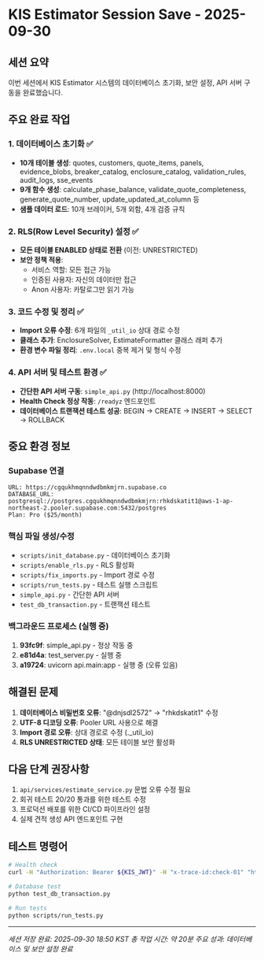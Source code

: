# KIS Estimator Session Save - 2025-09-30

## 세션 요약
이번 세션에서 KIS Estimator 시스템의 데이터베이스 초기화, 보안 설정, API 서버 구동을 완료했습니다.

## 주요 완료 작업

### 1. 데이터베이스 초기화 ✅
- **10개 테이블 생성**: quotes, customers, quote_items, panels, evidence_blobs, breaker_catalog, enclosure_catalog, validation_rules, audit_logs, sse_events
- **9개 함수 생성**: calculate_phase_balance, validate_quote_completeness, generate_quote_number, update_updated_at_column 등
- **샘플 데이터 로드**: 10개 브레이커, 5개 외함, 4개 검증 규칙

### 2. RLS(Row Level Security) 설정 ✅
- **모든 테이블 ENABLED 상태로 전환** (이전: UNRESTRICTED)
- **보안 정책 적용**:
  - 서비스 역할: 모든 접근 가능
  - 인증된 사용자: 자신의 데이터만 접근
  - Anon 사용자: 카탈로그만 읽기 가능

### 3. 코드 수정 및 정리 ✅
- **Import 오류 수정**: 6개 파일의 `_util_io` 상대 경로 수정
- **클래스 추가**: EnclosureSolver, EstimateFormatter 클래스 래퍼 추가
- **환경 변수 파일 정리**: `.env.local` 중복 제거 및 형식 수정

### 4. API 서버 및 테스트 환경 ✅
- **간단한 API 서버 구동**: `simple_api.py` (http://localhost:8000)
- **Health Check 정상 작동**: `/readyz` 엔드포인트
- **데이터베이스 트랜잭션 테스트 성공**: BEGIN → CREATE → INSERT → SELECT → ROLLBACK

## 중요 환경 정보

### Supabase 연결
```
URL: https://cgqukhmqnndwdbmkmjrn.supabase.co
DATABASE_URL: postgresql://postgres.cgqukhmqnndwdbmkmjrn:rhkdskatit1@aws-1-ap-northeast-2.pooler.supabase.com:5432/postgres
Plan: Pro ($25/month)
```

### 핵심 파일 생성/수정
- `scripts/init_database.py` - 데이터베이스 초기화
- `scripts/enable_rls.py` - RLS 활성화
- `scripts/fix_imports.py` - Import 경로 수정
- `scripts/run_tests.py` - 테스트 실행 스크립트
- `simple_api.py` - 간단한 API 서버
- `test_db_transaction.py` - 트랜잭션 테스트

### 백그라운드 프로세스 (실행 중)
1. **93fc9f**: simple_api.py - 정상 작동 중
2. **e81d4a**: test_server.py - 실행 중
3. **a19724**: uvicorn api.main:app - 실행 중 (오류 있음)

## 해결된 문제
1. **데이터베이스 비밀번호 오류**: "@dnjsdl2572" → "rhkdskatit1" 수정
2. **UTF-8 디코딩 오류**: Pooler URL 사용으로 해결
3. **Import 경로 오류**: 상대 경로로 수정 (._util_io)
4. **RLS UNRESTRICTED 상태**: 모든 테이블 보안 활성화

## 다음 단계 권장사항
1. `api/services/estimate_service.py` 문법 오류 수정 필요
2. 회귀 테스트 20/20 통과를 위한 테스트 수정
3. 프로덕션 배포를 위한 CI/CD 파이프라인 설정
4. 실제 견적 생성 API 엔드포인트 구현

## 테스트 명령어
```bash
# Health check
curl -H "Authorization: Bearer ${KIS_JWT}" -H "x-trace-id:check-01" "http://localhost:8000/readyz"

# Database test
python test_db_transaction.py

# Run tests
python scripts/run_tests.py
```

---
*세션 저장 완료: 2025-09-30 18:50 KST*
*총 작업 시간: 약 20분*
*주요 성과: 데이터베이스 및 보안 설정 완료*